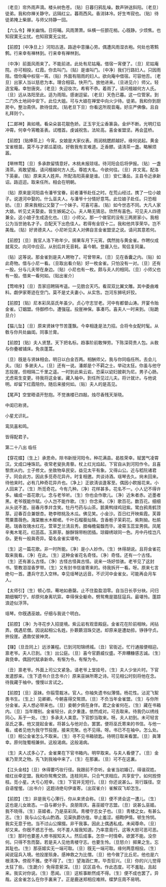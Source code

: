 <!-- { "loadSidebar": true } -->
〔老旦〕帘外雨声滴。楼头树色苍。〔贴〕日暮归鸦乱噪。数声钟送斜阳。〔老旦〕徒弟。我和你禅关静守。远隔红尘。暮雨西风。香消钵冷。好生岑寂也。〔贴〕待徒弟掩上柴扉。与师父持静一回。 

【六么令】禅关幽悄。日将晡。风雨萧萧。纵横一任颤花梢。心旣静。少烦焦。也知寂寞无尘扰。也知寂寞无尘扰。

【前腔】〔中净旦上〕河阳古道。路途中意攘心劳。偶遭风雨湿衣袍。何处也寄鹪鹩。行来幸有禅林到。行来幸有禅林到。

〔中净〕前面风雨来了。不能前进。此处有尼姑庵。借宿一宵便了。〔旦〕尼姑庵院。亦可相投。红霞。你去叫门。〔贴〕是谁叫门。〔中净〕我们行路妇人。只因雨阻。借你庵中权宿一宵。〔贴〕外面有阻雨的妇人。欲向庵中借宿。可容他否。〔老旦〕出家人当以慈悲为本。理合相容。快开门。放他进来。〔旦进见介〕师父。轻造宝庵。幸恕唐突。〔老旦〕失迎妆次。希宥不恭。着雨了。请问檀越何方人氏。〔旦〕远从洛阳至此。适为雨阻。感谢逗留。〔老旦〕天色已暮。这一位管家。到二门外土地祠中安下。此位大姐。可与大娘在禅堂中向火少待。徒弟。我和你到厨房中。整治斋供。款待佳宾。〔贴老旦下旦〕你看这所观音庵。好庄严佛像。且自礼拜则个。 

【二郞神】眞如境。看朵朵昙花靓色娇。正玉宇无尘香篆袅。金炉不断。光明灯焰冲霄。何幸今宵瞻圣表。试稽首。虔诚祝吿。法轮高。喜金雀盟坚。再会蓝桥。

【前腔】〔贴捧茶上〕今宵。女娘是大家仪表。雨润桃腮颜越好。缘何说起。黄金宝雀根苗。莫不与才郞瓜葛绕。好敎我有言难道。乏香醪。请淸茶一盏。略解烦嚣。

【啭林莺】〔旦〕多承款留情意好。木桃未报琼瑶。待河阳会后将伊报。〔贴〕一盏淸茶。焉敢望报。请问檀越何方人氏。尊姓大名。今欲何往。〔旦〕井文鸾。配洛下英豪。〔贴〕原来夫人姓井。所配洛阳英豪是谁。〔旦〕安仁潘岳。主县令近承新诏。路迢迢。取来任所。相会在明朝。

〔贴〕原来是河阳县令潘爷宝眷。前者潘爷赴任之时。在荒山经过。携了一位小娘子。说道河中娶的。什么巫夫人。与潘爷十分情好意笃。此位娘子赴任。只恐相妨。〔旦〕原来我相公又娶了一个妹子。可喜可喜。〔贴〕如今世态不同。大凡人家大娘。听见丈夫娶妾。皆生嫉妬之心。夫人略无猜忌。欣然有喜色。可见夫人四德兼全。这小娘子生成造化也。〔旦〕小师父。那一个做官的没有三两房家小。我相公为当世驰名才子。合配天下出色佳人。若得有金钗十二。我和他共享荣华。岂不美哉。〔贴〕好贤德夫人。小尼听见夫人对佛自言金雀盟坚之说。请问其意若何。 

【前腔】〔旦〕我官人洛下称年少。掷果车月下元宵。偶然抛与黄金雀。作聘仪成就鸾交。向河中应召。从别后并无音耗。喜今朝。登庸入仕。鸳侣复同巢。

〔贴〕这等说。那金雀到是夫人聘物了。可曾带来。〔旦〕见在香囊之内。〔贴〕如此奇物。借与小尼一看。〔旦取出看介贴〕好一枚金雀。只怕没有一对。〔旦〕还有一股。分与儿夫带在身边。〔贴〕小尼也有一枚。颇与夫人的相同。〔旦〕小师父也有一股。借来一看何如。〔贴出雀介〕 

【莺啼序】〔旦〕吾家旧聘隔岑遥。一见脗合天巧。看双双比翼文雕。其中委曲难料。觑伊家寄迹在空门。莫不是丈夫妻小。从实吿。岂河东狮吼奸狡。

【前腔】〔贴〕尼本彩凤巫氏年虽少。贞心守志甘老。河中有都督山涛。开宴令贻金雀。订姻盟。侍御栉巾。遭强寇。投崖神保。事凑巧。喜夫人一时来到。〔贴跪旦介〕 

【猫儿坠】〔旦〕原来贤妹守节苦蓬飘。今幸相逢是法力招。合将令女配时髦。从敎与你共处幽闺。同事兰膏。

【前腔】〔贴〕夫人贤慧。天下把名标。趋事阶前敢惮劳。下陈深荷贵人包。从敎与你疉被铺床。免丧蓬蒿。

〔旦〕旣是与贤妹相会。明日以白金百两。相酬师父。我与你同临任所。去会儿夫。〔贴〕多谢夫人。〔旦〕还有一说。潘郞是个不羁之士。举动太狂。你虽与他守志投崖。但相隔二千里之遥。一时到此紫云岩。恐渠以幼妇披剃为尼。男子心肠。尤虑易生变更。待我将这金雀。藏入袖中。到任所见过儿夫。将计就计。与他说明。却留下红霞陪你。随后来接何如。〔贴〕夫人的是高见。 

【尾声】空堂晤语开愁抱。不觉谯楼已四敲。烛尽香残天渐晓。

中闺已称贤。

小星尤识礼。

鸾凤喜和鸣。

皆得配君子。 

第二十八出
临任

【穿花蝶】〔生上〕承恩命。除书新授河阳令。种花满县。曷胜荣幸。赋罢气凌霄汉。文成口唾珠玑。夜常老叟执靑藜。杖上红光焰起。下官自从到河阳作令。且喜黎庶从约。士子修文。坐致物阜民安。益见太平有象。又得山公。近与嵇阮诸君子。同会此方。因此多觅奇花异卉。时复相邀。共谈诗酒。瑶琴去久。尙未回来。待他来时。必有几种奇花异卉也。〔净上〕正欲淸谈逢客至。偶因小飮报花来。小人回来了。〔生〕所觅奇花。今有几种。〔净〕花样甚多。花名不一。小人记不得许多。编成一首花歌儿。念与老爷听。〔生〕你也会作歌儿。〔净〕近朱者赤。近墨者黑。老爷旣能作赋。小人岂不能作歌。〔生〕你念来。〔净〕歌百花。数百花。细细从头说不差。丽春月季幷含笑。牡丹芍药与山茶。鹅黄鸭绿鸡冠紫。鹭白鸦靑鹤顶芽。迎春百合兼银杏。艳李秾桃及木瓜。佛见笑。小金沙。百日红开映紫霞。芙蓉莺粟蔷薇色。海棠散水木穉槎。千叶石榴葵灿锦。含香栀子茉莉花。紫荆拗。杜鹃葩。瑞香玫瑰水红花。萱草芝兰淸且秀。腊梅檐匐馥而华。凌霄玉蕊宜男佩。凤尾辛夷木笔花。红菡萏。玉屛芽。酴酥锦带粉团插。琼瓣绣球同一色。月中丹桂岂凡杂。更有一般眞奇异。菊名金雀实堪夸。

〔生〕这一篇花歌。非一时所能。〔净〕是小人妙作。〔生〕休得胡说。且将金雀花取来我看。〔净〕在此。〔生〕这种金雀花名奇怪。〔净〕奇怪。还有一个古怪。〔生〕还有甚么古怪。〔净〕古怪古怪眞古怪。说来一场好惊骇。老爷见了这封书。管教泪湿香罗带。〔生〕又有封书信谁寄来的。待我拆开一看。呀。原来七言绝句一首。遭兵守志入空林。幸见瑶琴达远音。不识河中金雀女。可能再会月车人。 

【太师引】〔生〕顿心惊。蓦地如悬罄。止不住盈盈泪零。自当日长亭分袂。问归期细嘱叮宁。却原何身离坑穽。幸得保全躯命。劈鸳鸯是猖狂寇兵。最堪怜。蓬踪浪迹似浮萍。

瑶琴。你旣遇巫娘。仔细与我说个明白。 

【前腔】〔净〕为寻花步入招提境。紫云岩有观音殿庭。金雀花在阶前相映。闲拈弄。偶遇尼僧。因说起相公名姓。扑簌簌泪珠交迸。却原来是遭劫掠。铮铮守贞。拚投崖。遇救仗彼神灵。

【赚】〔旦丑同上〕远涉兼程。已到河阳锦绣城。〔丑〕官衙近。忙行通报便相迎。禀老爷。夫人已到。〔生〕出公庭。〔旦〕喜今官爵威仪盛。不弃糟糠感志诚。〔生〕眞侥幸。偶因代赋承新命。有惭为令。有惭为令。

〔丑〕禀老爷。外面上司公文紧急。请老爷上堂挂号。〔生〕夫人少坐片时。下官发遣卽来。〔生下遗书介旦念书介〕原来巫妹所寄之诗。可见相公时刻将他在念。待我藏于袖中。慢慢以言试之。 

【前腔】〔旦〕巫妹。你翦雪裁冰。官人。你袖失遗书似薄情。杨花性。沾泥飞絮类书生。〔生上〕见卿卿。今朝喜得交鸳颈。〔旦〕不负当年金雀盟。〔生〕与你所分金雀。夫人想必带来也。〔旦〕妾朝夕佩在身伴。君之金雀何在。〔生〕藏在书箱内。〔旦〕当年赠别。金雀轻分。此夕重逢。依然成对。可去取来。待我仍以绣线同心。系于一处。〔生〕多承夫人美意。下官卽当取来。呀。夫人初到。未可轻言巫氏之事。他又提起金雀。将甚么与他对合。罢罢。便将巫氏寄来的书信。与他一看。或者见他为我守节投崖。接来完聚。也不见得。呀。书已不在袖中。怎么处。〔旦〕相公金雀怎么不取来。〔生〕寻不见书箱锁匙。待明日取来看罢。〔旦〕眞薄幸。原何陇蜀相兼倂。这般渴病。这般渴病。

〔生〕夫人忒多心了。金雀果在下官书箱内。明早取来。与夫人看便了。〔旦〕金雀乃至灵之物。先飞到我袖中来了。〔生〕在那裏。〔旦〕可不在这裏。 

【江头金桂】〔旦〕休得要巧妆行径。我跟前不奈听。金雀当初婚订。得谐双姓。绾红丝牵定盟。我和你鸳鸯交颈。连枝同并。只合气求相应。共享安宁。如何觊傍枝。觅小星。大亏心短幸。〔生〕下官并无短行。〔旦〕你还说甚么。背行蹊径。空自语惺惺。〔出书介〕这题诗绝句伊谁寄。〔出双雀介〕雀解双飞却怎生。

【前腔】〔生〕非是我亏心薄行。你从来贤会称。〔旦〕便不贤会这一遭儿。〔生〕这也是儿女故态。一自与卿分手。良朋胥庆。喜巫姬守志盟。〔旦〕说甚么巫姬。我不晓得。〔生〕巫姬者。乃是巫彩凤。靑楼守志女子也。〔旦〕靑楼之女。有甚么志。〔生〕我与山公名山酌酒。见渠执爵彷徨。举止羞涩。细鞫伊情。顿生怜悯。我实无意于他。当不过山公撺掇。非干我事。因此上偶遇私成。未闻尊命。〔旦〕却又来。你旣不惑志于他。何不差人报我知道。乃率意竟行。这等大胆可恶可恶。〔生〕那时也要差人修书报知夫人。然后成事。怎奈一时情牵。欲罢不能。没奈何。只得不吿而娶。若是夫人见他靑楼守志。也要生怜。〔旦怒介〕掷果之生。忘其耻也。〔生〕那巫姬实无一端可取。〔旦〕旣无一端可取。缘何两意相投。〔生〕闻说寇兵入境。他投崖殒身。感神救之为比僧。〔旦〕他今做了比丘尼。他也是六根淸净。傍观不雅。使不得了。〔生〕望海涵仁育。毕吾狂兴。〔旦〕你的兴儿觉得太狂了些。〔生跪介〕免得意萦深。〔旦〕区区县令。作此态度。可不羞耻。且起来。我实对你说。〔生〕愿闻。〔旦〕这桩事断然成不得。〔生〕便不成也罢了。异哉。这金雀怎么在你手裏来了。正是鹿迷郑相应难辨。蝶梦庄周不易明。

